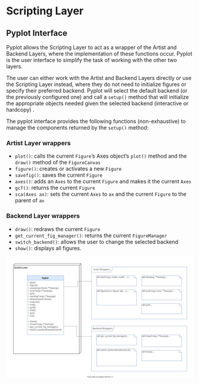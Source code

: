 # Scripting Layer

## Pyplot Interface

Pyplot allows the Scripting Layer to act as a wrapper of the Artist and Backend Layers, where the implementation of these functions occur. Pyplot is the user interface to simplify the task of working with the other two layers.

The user can either work with the Artist and Backend Layers directly or use the Scripting Layer instead, where they do not need to initialize figures or specify their preferred backend. Pyplot will select the default backend (or the previously configured one) and call a `setup()` method that will initialize the appropriate objects needed given the selected backend (interactive or hardcopy) .

The pyplot interface provides the following functions (non-exhaustive) to manage the components returned by the `setup()` method:

### Artist Layer wrappers

- `plot()`: calls the current `Figure`’s Axes object’s `plot()` method and the `draw()` method of the `FigureCanvas`
- `figure()`: creates or activates a new `Figure`
- `savefig()`: saves the current `Figure`
- `axes()`: adds an `Axes` to the current `Figure` and makes it the current `Axes`
- `gcf()`: returns the current `Figure`
- `sca(Axes ax)`: sets the current `Axes` to `ax` and the current `Figure` to the parent of `ax`

### Backend Layer wrappers
- `draw()`: redraws the current `Figure`
- `get_current_fig_manager()`: returns the current  `FigureManager`
- `switch_backend()`: allows the user to change the selected backend
- `show()`: displays all figures.

![Scripting Layer UML](./img/UML_Scripting_Layer.svg)
